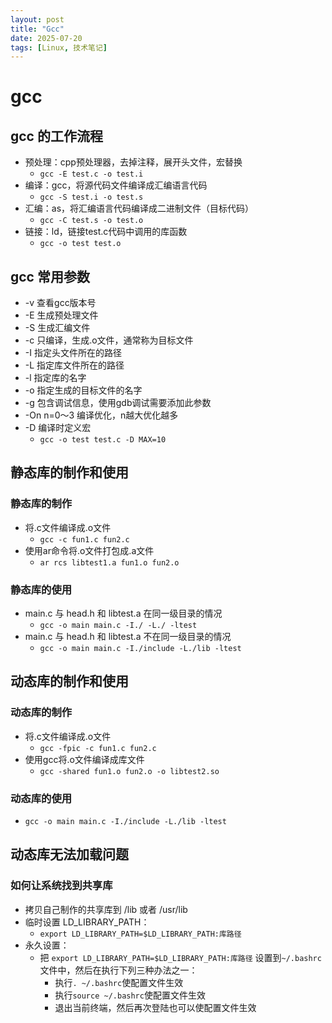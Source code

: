 ```yaml
---
layout: post
title: "Gcc"
date: 2025-07-20
tags: [Linux, 技术笔记]
---
```


# gcc

## gcc 的工作流程

- 预处理：cpp预处理器，去掉注释，展开头文件，宏替换
  - `gcc -E test.c -o test.i`
- 编译：gcc，将源代码文件编译成汇编语言代码
  - `gcc -S test.i -o test.s`
- 汇编：as，将汇编语言代码编译成二进制文件（目标代码）
  - `gcc -C test.s -o test.o`
- 链接：ld，链接test.c代码中调用的库函数
  - `gcc -o test test.o`

## gcc 常用参数

- -v 查看gcc版本号
- -E 生成预处理文件
- -S 生成汇编文件
- -c 只编译，生成.o文件，通常称为目标文件
- -I 指定头文件所在的路径
- -L 指定库文件所在的路径
- -l 指定库的名字
- -o 指定生成的目标文件的名字
- -g 包含调试信息，使用gdb调试需要添加此参数
- -On n=0～3 编译优化，n越大优化越多
- -D 编译时定义宏
  - `gcc -o test test.c -D MAX=10`

## 静态库的制作和使用

### 静态库的制作

- 将.c文件编译成.o文件
  - `gcc -c fun1.c fun2.c`
- 使用ar命令将.o文件打包成.a文件
  - `ar rcs libtest1.a fun1.o fun2.o`

### 静态库的使用

- main.c 与 head.h 和 libtest.a 在同一级目录的情况
  - `gcc -o main main.c -I./ -L./ -ltest`
- main.c 与 head.h 和 libtest.a 不在同一级目录的情况
  - `gcc -o main main.c -I./include -L./lib -ltest`

## 动态库的制作和使用

### 动态库的制作

- 将.c文件编译成.o文件
  - `gcc -fpic -c fun1.c fun2.c`
- 使用gcc将.o文件编译成库文件
  - `gcc -shared fun1.o fun2.o -o libtest2.so`

### 动态库的使用

- `gcc -o main main.c -I./include -L./lib -ltest`

## 动态库无法加载问题

### 如何让系统找到共享库

- 拷贝自己制作的共享库到 /lib 或者 /usr/lib
- 临时设置 LD_LIBRARY_PATH：
  - `export LD_LIBRARY_PATH=$LD_LIBRARY_PATH:库路径`
- 永久设置：
  - 把 `export LD_LIBRARY_PATH=$LD_LIBRARY_PATH:库路径` 设置到`~/.bashrc`文件中，然后在执行下列三种办法之一：
    - 执行`. ~/.bashrc`使配置文件生效
    - 执行`source ~/.bashrc`使配置文件生效
    - 退出当前终端，然后再次登陆也可以使配置文件生效

